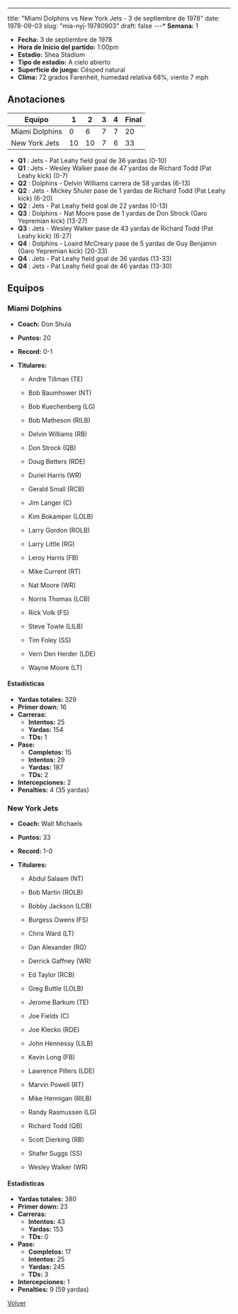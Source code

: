 ---
title: "Miami Dolphins vs New York Jets - 3 de septiembre de 1978"
date: 1978-09-03
slug: "mia-nyj-19780903"
draft: false
---* **Semana:** 1
* **Fecha:** 3 de septiembre de 1978
* **Hora de Inicio del partido:** 1:00pm
* **Estadio:** Shea Stadium
* **Tipo de estadio:** A cielo abierto
* **Superficie de juego:** Césped natural
* **Clima:** 72 grados Farenheit, humedad relativa 68%, viento 7 mph




## Anotaciones
| Equipo | 1 | 2 | 3 | 4 | Final |
|--------|---|---|---|---|-------|
| Miami Dolphins  | 0 | 6 | 7 | 7  | 20 |
| New York Jets  | 10 | 10 | 7 | 6  | 33 |
* **Q1** : Jets - Pat Leahy field goal de 36 yardas (0-10)
* **Q1** : Jets - Wesley Walker pase de 47 yardas de Richard Todd (Pat Leahy kick) (0-7)
* **Q2** : Dolphins - Delvin Williams carrera de 58 yardas (6-13)
* **Q2** : Jets - Mickey Shuler pase de 1 yardas de Richard Todd (Pat Leahy kick) (6-20)
* **Q2** : Jets - Pat Leahy field goal de 22 yardas (0-13)
* **Q3** : Dolphins - Nat Moore pase de 1 yardas de Don Strock (Garo Yepremian kick) (13-27)
* **Q3** : Jets - Wesley Walker pase de 43 yardas de Richard Todd (Pat Leahy kick) (6-27)
* **Q4** : Dolphins - Loaird McCreary pase de 5 yardas de Guy Benjamin (Garo Yepremian kick) (20-33)
* **Q4** : Jets - Pat Leahy field goal de 36 yardas (13-33)
* **Q4** : Jets - Pat Leahy field goal de 46 yardas (13-30)


## Equipos


### Miami Dolphins
* **Coach:** Don Shula
* **Puntos:** 20
* **Record:** 0-1
* **Titulares:** 

  * Andre Tillman (TE) 

  * Bob Baumhower (NT) 

  * Bob Kuechenberg (LG) 

  * Bob Matheson (RILB) 

  * Delvin Williams (RB) 

  * Don Strock (QB) 

  * Doug Betters (RDE) 

  * Duriel Harris (WR) 

  * Gerald Small (RCB) 

  * Jim Langer (C) 

  * Kim Bokamper (LOLB) 

  * Larry Gordon (ROLB) 

  * Larry Little (RG) 

  * Leroy Harris (FB) 

  * Mike Current (RT) 

  * Nat Moore (WR) 

  * Norris Thomas (LCB) 

  * Rick Volk (FS) 

  * Steve Towle (LILB) 

  * Tim Foley (SS) 

  * Vern Den Herder (LDE) 

  * Wayne Moore (LT) 

#### Estadísticas
* **Yardas totales:** 329
* **Primer down:** 16
* **Carreras:**
  * **Intentos:** 25
  * **Yardas:** 154
  * **TDs:** 1
* **Pase:**
  * **Completos:** 15
  * **Intentos:** 29
  * **Yardas:** 187
  * **TDs:** 2
* **Intercepciones:** 2
* **Penalties:** 4 (35 yardas)

### New York Jets
* **Coach:** Walt Michaels
* **Puntos:** 33
* **Record:** 1-0
* **Titulares:** 

  * Abdul Salaam (NT) 

  * Bob Martin (ROLB) 

  * Bobby Jackson (LCB) 

  * Burgess Owens (FS) 

  * Chris Ward (LT) 

  * Dan Alexander (RG) 

  * Derrick Gaffney (WR) 

  * Ed Taylor (RCB) 

  * Greg Buttle (LOLB) 

  * Jerome Barkum (TE) 

  * Joe Fields (C) 

  * Joe Klecko (RDE) 

  * John Hennessy (LILB) 

  * Kevin Long (FB) 

  * Lawrence Pillers (LDE) 

  * Marvin Powell (RT) 

  * Mike Hennigan (RILB) 

  * Randy Rasmussen (LG) 

  * Richard Todd (QB) 

  * Scott Dierking (RB) 

  * Shafer Suggs (SS) 

  * Wesley Walker (WR) 

#### Estadísticas
* **Yardas totales:** 380
* **Primer down:** 23
* **Carreras:**
  * **Intentos:** 43
  * **Yardas:** 153
  * **TDs:** 0
* **Pase:**
  * **Completos:** 17
  * **Intentos:** 25
  * **Yardas:** 245
  * **TDs:** 3
* **Intercepciones:** 1
* **Penalties:** 9 (59 yardas)


[Volver](/historia/1978)
